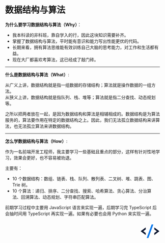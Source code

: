 # 数据结构与算法

**为什么要学习数据结构与算法（Why）**：

* 我本科读的非科班，靠自学入的行，因此这块知识需要补齐。
* 掌握了数据结构与算法，平时能有意识和能力写出性能更优的代码。
* 长期来看，拥有算法思维能有效训练自己大脑的思考能力，对工作和生活都有益。
* 现在大厂都喜欢考算法，这已经成了敲门砖。

<hr>

**什么是数据结构与算法（What）**:

从广义上讲，数据结构就是指一组数据的存储结构；算法就是操作数据的一组方法。  
从狭义上讲，数据结构就是指队列、栈、堆等；算法就是指二分查找、动态规划等。

之所以把两者放在一起，是因为数据结构和算法是相辅相成的。数据结构是为算法服务的，算法要作用在特定的数据结构之上。因此，我们无法孤立数据结构来讲算法，也无法孤立算法来讲数据结构。

<hr>

**怎么学数据结构与算法（How）**:

作为一名前端开发工程师，我主要学习一些基础且重点的部分，这样有针对性地学习，效果会更好，也不容易被劝退。

主要有：

* 10 个数据结构：数组、链表、栈、队列、散列表、二叉树、堆、跳表、图、Trie 树。
* 10 个算法：递归、排序、二分查找、搜索、哈希算法、贪心算法、分治算法、回溯算法、动态规划、字符串匹配算法。

前期学习过程中主要用 JavaScript 语言来实现一遍，后期学习完 TypeScript 后会抽时间用 TypeScript 再实现一遍。如果有必要也会用 Python 来实现一遍。

<div style="text-align: right">
  <svg t="1607526012170" class="icon" viewBox="0 0 1024 1024" version="1.1" xmlns="http://www.w3.org/2000/svg" p-id="10484" width="64" height="64"><path d="M737.6 356.608a8.96 8.96 0 0 1 12.096-1.472l235.712 175.36a18.688 18.688 0 0 1 2.88 2.688v0.064a15.808 15.808 0 0 1-2.88 23.04l-235.712 175.36c0 2.56-1.28 4.928-3.328 6.464a8.96 8.96 0 0 1-12.096-1.472 7.936 7.936 0 0 1 1.536-11.456v-83.2c0-2.56 1.28-4.928 3.328-6.464l123.776-92.16-123.776-92.096a7.808 7.808 0 0 1-3.328-6.4V361.6c0-1.792 0.64-3.584 1.792-4.992z m-458.112-3.2c4.736-0.064 8.64 3.584 8.64 8.128v83.2c0 2.56-1.28 4.864-3.328 6.4L161.024 543.36l123.776 92.16c2.112 1.472 3.328 3.84 3.328 6.272v83.328c0 1.792-0.64 3.584-1.792 4.992a8.96 8.96 0 0 1-12.096 1.472L38.528 556.16a15.872 15.872 0 0 1 0-25.792l235.712-175.296a8.704 8.704 0 0 1 5.248-1.728z" fill="#101A33" p-id="10485"></path><path d="M672.576 192H599.936a8.704 8.704 0 0 0-8.192 5.44v0.064L342.72 885.184a8.128 8.128 0 0 0 5.312 10.368c0.96 0.32 1.92 0.448 2.88 0.448h72.96a8.704 8.704 0 0 0 8.192-5.44v-0.064l0.768-2.176 248.064-685.44a8.192 8.192 0 0 0-5.504-10.432A9.28 9.28 0 0 0 672.64 192z" fill="#107CEE" p-id="10486"></path></svg>
</div>
